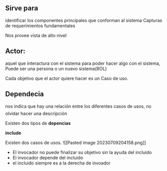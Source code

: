 
## Sirve para
identificar los componentes principales que conforman al sistema
Capturas de requerimientos fundamentales

Nos provee vista de alto nivel

## Actor: 
aquel que interactura con el sistema para poder hacer algo con el sistema,
Puede ser una persona o un nuevo sistema(ROL)

Cada objetivo que el actor quiere hacer es un Caso de uso.

## **Dependecia**
nos indica que hay una relación entre los diferentes casos de usos, no olvidar hacer una descripción

Existen dos tipos de **depencias**

**include**

Existen dos casos de usos.
![[Pasted image 20230709204158.png]]


- El invocador no puede finalizar su objetivo sin la ayuda del incluido
- El invocador depende del incluido
- el incluido siempre es a la derecha de invoador




